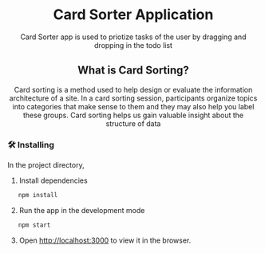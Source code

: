 <h1 align="center">Card Sorter Application</h1>

<p align="center">
   Card Sorter app is used to priotize tasks of the user by dragging and dropping in the todo list
</p>

<h2 align="center">What is Card Sorting?</h2>
<p align="center">
Card sorting is a method used to help design or evaluate the information architecture of a site. In a card sorting session, participants organize topics into categories that make sense to them and they may also help you label these groups. Card sorting helps us gain valuable insight about the structure of data
</p>

### 🛠 Installing

In the project directory, 

1. Install dependencies

   

``` bash
   npm install
   ```

2. Run the app in the development mode

   

``` bash
   npm start
   ```

3. Open [http://localhost:3000](http://localhost:3000) to view it in the browser.


